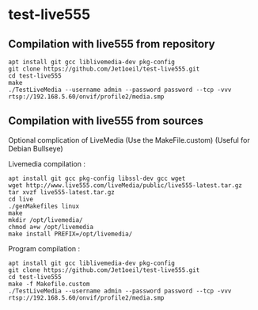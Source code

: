 # test-live555

## Compilation with live555 from repository

```
apt install git gcc liblivemedia-dev pkg-config
git clone https://github.com/Jet1oeil/test-live555.git
cd test-live555
make
./TestLiveMedia --username admin --password password --tcp -vvv rtsp://192.168.5.60/onvif/profile2/media.smp
```

## Compilation with live555 from sources

Optional complication of LiveMedia (Use the MakeFile.custom)
(Useful for Debian Bullseye)

Livemedia compilation :

```
apt install git gcc pkg-config libssl-dev gcc wget
wget http://www.live555.com/liveMedia/public/live555-latest.tar.gz
tar xvzf live555-latest.tar.gz
cd live
./genMakefiles linux
make
mkdir /opt/livemedia/
chmod a+w /opt/livemedia
make install PREFIX=/opt/livemedia/
```

Program compilation :

```
apt install git gcc liblivemedia-dev pkg-config
git clone https://github.com/Jet1oeil/test-live555.git
cd test-live555
make -f Makefile.custom
./TestLiveMedia --username admin --password password --tcp -vvv rtsp://192.168.5.60/onvif/profile2/media.smp
```
